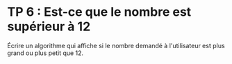 # TP 6 : Est-ce que le nombre est supérieur à 12

Écrire un algorithme qui affiche si le nombre demandé à l'utilisateur est plus grand ou plus petit que 12.

